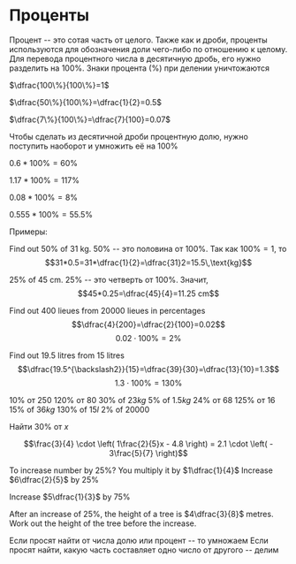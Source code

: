 # Проценты

Процент -- это сотая часть от целого. Также как и дроби, проценты используются для обозначения доли чего-либо по отношению к целому. Для перевода процентного числа в десятичную дробь, его нужно разделить на $100\%$. Знаки процента ($\%$) при делении уничтожаются

$\dfrac{100\%}{100\%}=1$

$\dfrac{50\%}{100\%}=\dfrac{1}{2}=0.5$

$\dfrac{7\%}{100\%}=\dfrac{7}{100}=0.07$

Чтобы сделать из десятичной дроби процентную долю, нужно поступить наоборот и умножить её на $100\%$

$0.6*100\%=60\%$

$1.17*100\%=117\%$

$0.08*100\%=8\%$

$0.555*100\%=55.5\%$

Примеры:

Find out $50\%$ of $31$ kg. $50\%$ -- это половина от $100\%$. Так как $100\%=1$, то
$$31*0.5=31*\dfrac{1}{2}=\dfrac{31}2=15.5\,\text{kg}$$

$25\%$ of $45$ cm. $25\%$ -- это четверть от $100\%$. Значит,
$$45*0.25=\dfrac{45}{4}=11.25 cm$$

Find out $400$ lieues from $20000$ lieues in percentages
$$\dfrac{4}{200}=\dfrac{2}{100}=0.02$$
$$0.02\cdot100\%=2\%$$

Find out $19.5$ litres from $15$ litres
$$\dfrac{19.5^{\backslash2}}{15}=\dfrac{39}{30}=\dfrac{13}{10}=1.3$$
$$1.3\cdot100\%=130\%$$

$10\%$ от $250$
$120\%$ от $80$
$30\%$ of $23kg$
$5\%$ of $1.5kg$
$24\%$ от $68$
$125\%$ от $16$
$15\%$ of $36kg$
$130\%$ of $15l$
$2\%$ of $20000$

Найти $30\%$ от $x$

$$\frac{3}{4} \cdot \left( 1\frac{2}{5}x - 4.8 \right) = 2.1 \cdot \left( - 3\frac{5}{7} \right)$$

To increase number by $25\%$? You multiply it by $1\dfrac{1}{4}$
Increase $6\dfrac{2}{5}$ by $25\%$

Increase $5\dfrac{1}{3}$ by $75\%$

After an increase of $25\%$, the height of a tree is $4\dfrac{3}{8}$ metres. Work out the height of the tree before the increase.

Если просят найти от числа долю или процент -- то умножаем
Если просят найти, какую часть составляет одно число от другого -- делим
